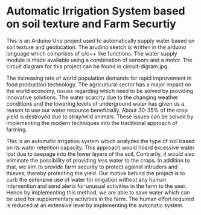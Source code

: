# Automatic Irrigation System based on soil texture and Farm Securtiy
This is an Arduino Uno project used to automatically supply water based on soil texture and geolocation. The arudino sketch is written in the arduino language which comprises of c/c++ like functions. The water supply module is made available using a combination of sensors and a motor. The circuit diagram for this project can be found in circuit-digram.jpg. 

The increasing rate of world population demands for rapid improvement in food production technology. The agricultural sector has a major impact on the world economy, issues regarding which need to be solved by providing innovative solutions. The water scarcity due to the changing weather conditions and the lowering levels of underground water has given us a reason to use our water resource beneficially. About 30-35% of the crop yield is destroyed due to stray/wild animals. These issues can be solved by implementing the modern techniques into the traditional approach of farming. 

This is an automatic irrigation system which analyzes the type of soil based on its water retention capacity. This approach would hoard excessive water lost due to seepage into the lower layers of the soil. Contrarily, it would also eliminate the possibility of providing less water to the crops. In addition to that, we aim to provide farm security to protect against intruders and thieves, thereby protecting the yield. Our motive behind the project is to curb the extensive use of water for irrigation without any human intervention and send alerts for unusual activities in the farm to the user. Hence by implementing this method, we are able to save water which can be used for supplementary activities in the farm. The human effort required is reduced at an extensive level by implementing the automatic system.
